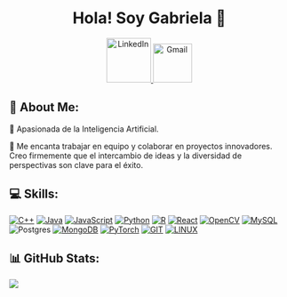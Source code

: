 <div align="center">
  <h1>Hola! Soy Gabriela 👋</h1>
  <a href="https://linkedin.com/in/https://www.linkedin.com/in/gabriela-colque-unocc-9078a0291">
    <img src="https://img.shields.io/badge/LinkedIn-%230077B5.svg?logo=linkedin&logoColor=white" alt="LinkedIn" width="80">
  </a>
  <a href="mailto:gabrielafeber16@outlook.com">
    <img src="https://img.shields.io/badge/Gmail-D14836?style=for-the-badge&logo=gmail&logoColor=white" alt="Gmail" width="70">
  </a>
</div>

## 💫 About Me:

🌟  Apasionada de la Inteligencia Artificial.

🌟 Me encanta trabajar en equipo y colaborar en proyectos innovadores. Creo firmemente que el intercambio de ideas y la diversidad de perspectivas son clave para el éxito. 




## 💻 Skills:
[![C++](https://img.shields.io/badge/c++-%2300599C.svg?style=for-the-badge&logo=c%2B%2B&logoColor=white)](#)
[![Java](https://img.shields.io/badge/java-%23ED8B00.svg?style=for-the-badge&logo=openjdk&logoColor=white)](#)
[![JavaScript](https://img.shields.io/badge/javascript-%23323330.svg?style=for-the-badge&logo=javascript&logoColor=%23F7DF1E)](#)
[![Python](https://img.shields.io/badge/python-3670A0?style=for-the-badge&logo=python&logoColor=ffdd54)](#)
[![R](https://img.shields.io/badge/r-%23276DC3.svg?style=for-the-badge&logo=r&logoColor=white)](#)
[![React](https://img.shields.io/badge/react-%2320232a.svg?style=for-the-badge&logo=react&logoColor=%2361DAFB)](#)
[![OpenCV](https://img.shields.io/badge/opencv-%23white.svg?style=for-the-badge&logo=opencv&logoColor=white)](#)
[![MySQL](https://img.shields.io/badge/mysql-%2300000f.svg?style=for-the-badge&logo=mysql&logoColor=white)](#)
![Postgres](https://img.shields.io/badge/postgres-%23316192.svg?style=for-the-badge&logo=postgresql&logoColor=white)
[![MongoDB](https://img.shields.io/badge/MongoDB-%234ea94b.svg?style=for-the-badge&logo=mongodb&logoColor=white)](#)
[![PyTorch](https://img.shields.io/badge/PyTorch-%23EE4C2C.svg?style=for-the-badge&logo=PyTorch&logoColor=white)](#)
[![GIT](https://img.shields.io/badge/Git-fc6d26?style=for-the-badge&logo=git&logoColor=white)](#)
[![LINUX](https://img.shields.io/badge/Linux-FCC624?style=for-the-badge&logo=linux&logoColor=black)](#)


## 📊 GitHub Stats:
![](https://github-readme-stats.vercel.app/api/top-langs/?username=GabrielaC16&theme=dracula&hide_border=false&include_all_commits=false&count_private=false&layout=compact)


<!-- Proudly created with GPRM ( https://gprm.itsvg.in ) -->
